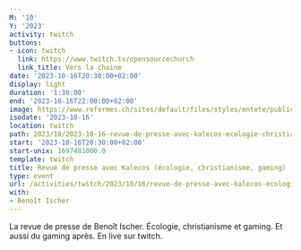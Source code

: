 ```yaml
---
M: '10'
Y: '2023'
activity: twitch
buttons:
- icon: twitch
  link: https://www.twitch.tv/opensourcechurch
  link_title: Vers la chaine
date: '2023-10-16T20:30:00+02:00'
display: light
duration: '1:30:00'
end: '2023-10-16T22:00:00+02:00'
image: https://www.reformes.ch/sites/default/files/styles/entete/public/data/images/comm/257/Beno%C3%AEt%20Ischer.jpg
isodate: '2023-10-16'
location: twitch
path: 2023/10/2023-10-16-revue-de-presse-avec-kalecos-ecologie-christianisme-gaming.md
start: '2023-10-16T20:30:00+02:00'
start-unix: 1697481000.0
template: twitch
title: Revue de presse avec Kalecos (écologie, christianisme, gaming)
type: event
url: /activities/twitch/2023/10/16/revue-de-presse-avec-kalecos-ecologie-christianisme-gaming
with:
- Benoît Ischer
---
```

La revue de presse de Benoît Ischer. Écologie, christianisme et gaming. Et aussi du gaming après. En live sur twitch.
